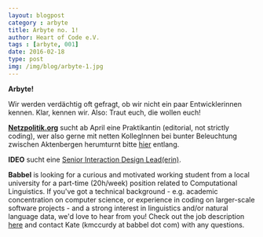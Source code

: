 ```yaml
---
layout: blogpost
category : arbyte
title: Arbyte no. 1!
author: Heart of Code e.V.
tags : [arbyte, 001]
date: 2016-02-18
type: post
img: /img/blog/arbyte-1.jpg
---
```

**Arbyte!**

Wir werden verdächtig oft gefragt, ob wir nicht ein paar Entwicklerinnen kennen. Klar, kennen wir. Also: Traut euch, die wollen euch!


<a href="http://netzpolitik.org">**Netzpolitik.org**</a> sucht ab April eine Praktikantin (editorial, not strictly coding), wer also gerne mit netten KollegInnen bei bunter Beleuchtung zwischen Aktenbergen herumturnt bitte <a href="https://netzpolitik.org/stellenanzeigen/wieder-im-angebot-ein-praktikum-bei-netzpolitik-org">hier</a> entlang.


**IDEO** sucht eine <a href="https://www.ideo.com/careers/job/147635/?gh_jid=147635">Senior Interaction Design Lead(erin)</a>.

**Babbel** is looking for a curious and motivated working student from a local university for a part-time (20h/week) position related to Computational Linguistics. If you've got a technical background - e.g. academic concentration on computer science, or experience in coding on larger-scale software projects - and a strong interest in linguistics and/or natural language data, we'd love to hear from you! Check out the job description <a href="https://babbel.workable.com/jobs/176894">here</a> and contact Kate (kmccurdy at babbel dot com) with any questions.
